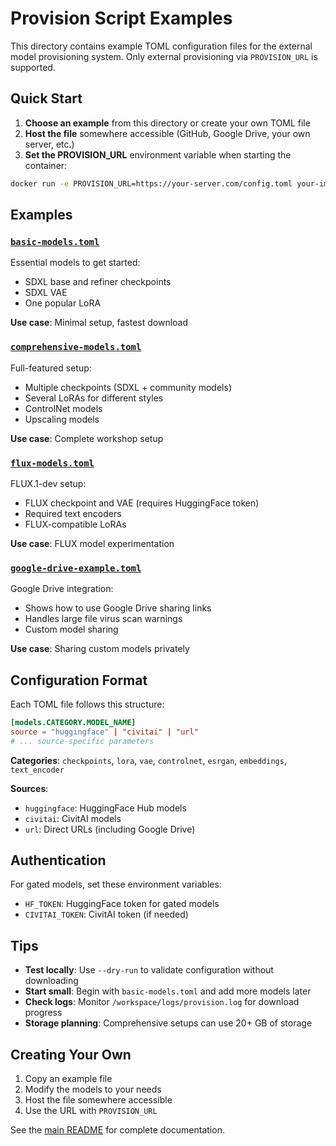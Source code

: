 # Provision Script Examples

This directory contains example TOML configuration files for the external model provisioning system. Only external provisioning via `PROVISION_URL` is supported.

## Quick Start

1. **Choose an example** from this directory or create your own TOML file
2. **Host the file** somewhere accessible (GitHub, Google Drive, your own server, etc.)
3. **Set the PROVISION_URL** environment variable when starting the container:

```bash
docker run -e PROVISION_URL=https://your-server.com/config.toml your-image
```

## Examples

### [`basic-models.toml`](basic-models.toml)
Essential models to get started:
- SDXL base and refiner checkpoints
- SDXL VAE
- One popular LoRA

**Use case**: Minimal setup, fastest download

### [`comprehensive-models.toml`](comprehensive-models.toml)
Full-featured setup:
- Multiple checkpoints (SDXL + community models)
- Several LoRAs for different styles
- ControlNet models
- Upscaling models

**Use case**: Complete workshop setup

### [`flux-models.toml`](flux-models.toml)
FLUX.1-dev setup:
- FLUX checkpoint and VAE (requires HuggingFace token)
- Required text encoders
- FLUX-compatible LoRAs

**Use case**: FLUX model experimentation

### [`google-drive-example.toml`](google-drive-example.toml)
Google Drive integration:
- Shows how to use Google Drive sharing links
- Handles large file virus scan warnings
- Custom model sharing

**Use case**: Sharing custom models privately

## Configuration Format

Each TOML file follows this structure:

```toml
[models.CATEGORY.MODEL_NAME]
source = "huggingface" | "civitai" | "url"
# ... source-specific parameters
```

**Categories**: `checkpoints`, `lora`, `vae`, `controlnet`, `esrgan`, `embeddings`, `text_encoder`

**Sources**:
- `huggingface`: HuggingFace Hub models
- `civitai`: CivitAI models  
- `url`: Direct URLs (including Google Drive)

## Authentication

For gated models, set these environment variables:
- `HF_TOKEN`: HuggingFace token for gated models
- `CIVITAI_TOKEN`: CivitAI token (if needed)

## Tips

- **Test locally**: Use `--dry-run` to validate configuration without downloading
- **Start small**: Begin with `basic-models.toml` and add more models later
- **Check logs**: Monitor `/workspace/logs/provision.log` for download progress
- **Storage planning**: Comprehensive setups can use 20+ GB of storage

## Creating Your Own

1. Copy an example file
2. Modify the models to your needs
3. Host the file somewhere accessible
4. Use the URL with `PROVISION_URL`

See the [main README](../README.md#model-provisioning) for complete documentation.